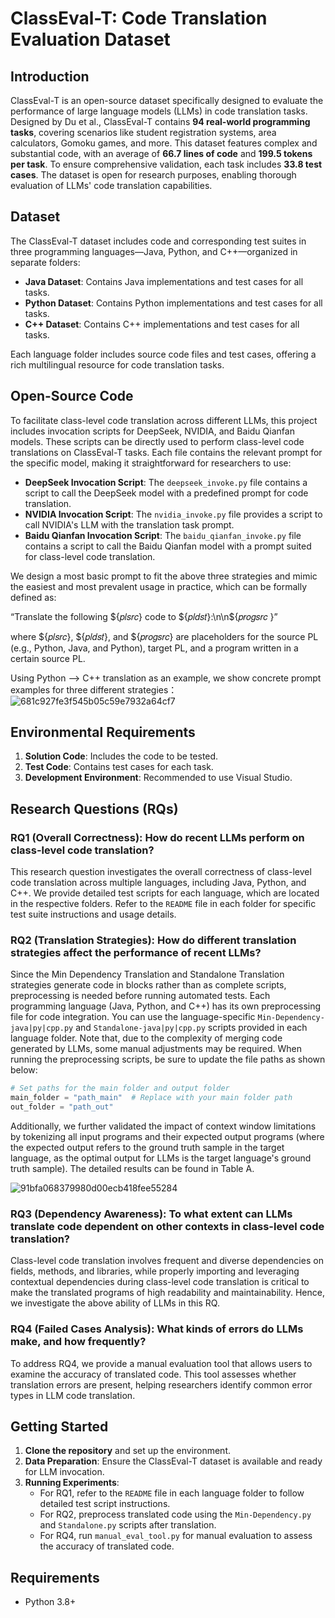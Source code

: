# ClassEval-T: Code Translation Evaluation Dataset

## Introduction

ClassEval-T is an open-source dataset specifically designed to evaluate the performance of large language models (LLMs) in code translation tasks. Designed by Du et al., ClassEval-T contains **94 real-world programming tasks**, covering scenarios like student registration systems, area calculators, Gomoku games, and more. This dataset features complex and substantial code, with an average of **66.7 lines of code** and **199.5 tokens per task**. To ensure comprehensive validation, each task includes **33.8 test cases**. The dataset is open for research purposes, enabling thorough evaluation of LLMs' code translation capabilities.

## Dataset

The ClassEval-T dataset includes code and corresponding test suites in three programming languages—Java, Python, and C++—organized in separate folders:

- **Java Dataset**: Contains Java implementations and test cases for all tasks.
- **Python Dataset**: Contains Python implementations and test cases for all tasks.
- **C++ Dataset**: Contains C++ implementations and test cases for all tasks.

Each language folder includes source code files and test cases, offering a rich multilingual resource for code translation tasks.

## Open-Source Code

To facilitate class-level code translation across different LLMs, this project includes invocation scripts for DeepSeek, NVIDIA, and Baidu Qianfan models. These scripts can be directly used to perform class-level code translations on ClassEval-T tasks. Each file contains the relevant prompt for the specific model, making it straightforward for researchers to use:

- **DeepSeek Invocation Script**: The `deepseek_invoke.py` file contains a script to call the DeepSeek model with a predefined prompt for code translation.
- **NVIDIA Invocation Script**: The `nvidia_invoke.py` file provides a script to call NVIDIA's LLM with the translation task prompt.
- **Baidu Qianfan Invocation Script**: The `baidu_qianfan_invoke.py` file contains a script to call the Baidu Qianfan model with a prompt suited for class-level code translation.

We design a most basic prompt to fit the above three strategies and mimic the easiest and most prevalent usage in practice, which can be formally defined as: 

“Translate the following ${𝑝𝑙𝑠𝑟𝑐} code to ${𝑝𝑙𝑑𝑠𝑡}:\n\n${𝑝𝑟𝑜𝑔𝑠𝑟𝑐 }”

where ${𝑝𝑙𝑠𝑟𝑐}, ${𝑝𝑙𝑑𝑠𝑡}, and ${𝑝𝑟𝑜𝑔𝑠𝑟𝑐} are placeholders for the source PL (e.g., Python, Java, and Python), target PL, and a program written in a certain source PL.

Using Python ——> C++ translation as an example, we show concrete prompt examples for three different strategies：
![681c927fe3f545b05c59e7932a64cf7](https://github.com/user-attachments/assets/af83c4e5-98a4-4b59-b4d1-2a96c6715f43)



## Environmental Requirements

1. **Solution Code**: Includes the code to be tested.
2. **Test Code**: Contains test cases for each task.
3. **Development Environment**: Recommended to use Visual Studio.

## Research Questions (RQs)

### RQ1 (Overall Correctness): How do recent LLMs perform on class-level code translation?

This research question investigates the overall correctness of class-level code translation across multiple languages, including Java, Python, and C++. We provide detailed test scripts for each language, which are located in the respective folders. Refer to the `README` file in each folder for specific test suite instructions and usage details.

### RQ2 (Translation Strategies): How do different translation strategies affect the performance of recent LLMs?

Since the Min Dependency Translation and Standalone Translation strategies generate code in blocks rather than as complete scripts, preprocessing is needed before running automated tests. Each programming language (Java, Python, and C++) has its own preprocessing file for code integration. You can use the language-specific `Min-Dependency-java|py|cpp.py` and `Standalone-java|py|cpp.py` scripts provided in each language folder. Note that, due to the complexity of merging code generated by LLMs, some manual adjustments may be required. When running the preprocessing scripts, be sure to update the file paths as shown below:

```python
# Set paths for the main folder and output folder
main_folder = "path_main"  # Replace with your main folder path
out_folder = "path_out"
```
Additionally, we further validated the impact of context window limitations by tokenizing all input programs and their expected output programs (where the expected output refers to the ground truth sample in the target language, as the optimal output for LLMs is the target language's ground truth sample). The detailed results can be found in Table A.

![91bfa068379980d00ecb418fee55284](https://github.com/user-attachments/assets/0497c01a-4b74-4b77-b886-bcfbf3891ad7)

### RQ3 (Dependency Awareness): To what extent can LLMs translate code dependent on other contexts in class-level code translation? 

Class-level code translation involves frequent and diverse dependencies on fields, methods, and libraries, while properly importing and leveraging contextual dependencies during class-level code translation is critical to make the translated programs of high readability and maintainability. Hence, we investigate the above ability of LLMs in this RQ.


### RQ4 (Failed Cases Analysis): What kinds of errors do LLMs make, and how frequently?

To address RQ4, we provide a manual evaluation tool that allows users to examine the accuracy of translated code. This tool assesses whether translation errors are present, helping researchers identify common error types in LLM code translation.

## Getting Started

1. **Clone the repository** and set up the environment.
2. **Data Preparation**: Ensure the ClassEval-T dataset is available and ready for LLM invocation.
3. **Running Experiments**:
    - For RQ1, refer to the `README` file in each language folder to follow detailed test script instructions.
    - For RQ2, preprocess translated code using the `Min-Dependency.py` and `Standalone.py` scripts after translation.
    - For RQ4, run `manual_eval_tool.py` for manual evaluation to assess the accuracy of translated code.

## Requirements

- Python 3.8+
